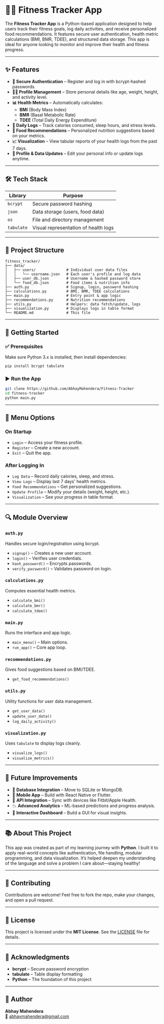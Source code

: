 
# 🏋️‍♂️ Fitness Tracker App

The **Fitness Tracker App** is a Python-based application designed to help users track their fitness goals, log daily activities, and receive personalized food recommendations. It features secure user authentication, health metric calculations (BMI, BMR, TDEE), and structured data storage. This app is ideal for anyone looking to monitor and improve their health and fitness progress.

---

## ✨ Features

- **🔐 Secure Authentication** – Register and log in with bcrypt-hashed passwords.  
- **🧑‍💻 Profile Management** – Store personal details like age, weight, height, and activity level.  
- **📊 Health Metrics** – Automatically calculates:
  - **BMI** (Body Mass Index)
  - **BMR** (Basal Metabolic Rate)
  - **TDEE** (Total Daily Energy Expenditure)
- **📅 Daily Logs** – Track calories consumed, sleep hours, and stress levels.
- **🥗 Food Recommendations** – Personalized nutrition suggestions based on your metrics.
- **📈 Visualization** – View tabular reports of your health logs from the past 7 days.
- **🔄 Profile & Data Updates** – Edit your personal info or update logs anytime.

---

## 🛠 Tech Stack

| Library     | Purpose                                      |
|-------------|----------------------------------------------|
| `bcrypt`    | Secure password hashing                      |
| `json`      | Data storage (users, food data)              |
| `os`        | File and directory management                |
| `tabulate`  | Visual representation of health logs         |

---

## 📁 Project Structure

```
fitness_tracker/
├── data/
│   ├── users/              # Individual user data files
│   │   └── username.json   # Each user's profile and log data
│   ├── user_db.json        # Username & hashed password store
│   └── food_db.json        # Food items & nutrition info
├── auth.py                 # Signup, login, password hashing
├── calculations.py         # BMI, BMR, TDEE calculations
├── main.py                 # Entry point & app logic
├── recommendations.py      # Nutrition recommendations
├── utils.py                # Helpers: data fetch/update, logs
├── visualization.py        # Displays logs in table format
└── README.md               # This file
```

---

## 🚀 Getting Started

### ✅ Prerequisites

Make sure Python 3.x is installed, then install dependencies:

```bash
pip install bcrypt tabulate
```

### ▶️ Run the App

```bash
git clone https://github.com/AbhayMahendera/Fitness-Tracker
cd fitness-tracker
python main.py
```

---

## 🧭 Menu Options

### On Startup
- `Login` – Access your fitness profile.
- `Register` – Create a new account.
- `Exit` – Quit the app.

### After Logging In
- `Log Data` – Record daily calories, sleep, and stress.
- `View Logs` – Display last 7 days' health metrics.
- `Food Recommendations` – Get personalized suggestions.
- `Update Profile` – Modify your details (weight, height, etc.).
- `Visualization` – See your progress in table format.

---

## 🔍 Module Overview

### `auth.py`
Handles secure login/registration using bcrypt.

- `signup()` – Creates a new user account.
- `login()` – Verifies user credentials.
- `hash_password()` – Encrypts passwords.
- `verify_password()` – Validates password on login.

### `calculations.py`
Computes essential health metrics.

- `calculate_bmi()`
- `calculate_bmr()`
- `calculate_tdee()`

### `main.py`
Runs the interface and app logic.

- `main_menu()` – Main options.
- `run_app()` – Core app loop.

### `recommendations.py`
Gives food suggestions based on BMI/TDEE.

- `get_food_recommendations()`

### `utils.py`
Utility functions for user data management.

- `get_user_data()`
- `update_user_data()`
- `log_daily_activity()`

### `visualization.py`
Uses `tabulate` to display logs cleanly.

- `visualize_logs()`
- `visualize_metrics()`

---

## 📌 Future Improvements

- 🔗 **Database Integration** – Move to SQLite or MongoDB.  
- 📱 **Mobile App** – Build with React Native or Flutter.  
- 🔄 **API Integration** – Sync with devices like Fitbit/Apple Health.  
- 📉 **Advanced Analytics** – ML-based predictions and progress analysis.  
- 🧾 **Interactive Dashboard** – Build a GUI for visual insights.

---

## 📚 About This Project

This app was created as part of my learning journey with **Python**. I built it to apply real-world concepts like authentication, file handling, modular programming, and data visualization. It’s helped deepen my understanding of the language and solve a problem I care about—staying healthy!

---

## 🤝 Contributing

Contributions are welcome! Feel free to fork the repo, make your changes, and open a pull request.

---

## 📝 License

This project is licensed under the **MIT License**. See the [LICENSE](LICENSE) file for details.

---

## 🙏 Acknowledgments

- **bcrypt** – Secure password encryption  
- **tabulate** – Table display formatting  
- **Python** – The foundation of this project  

---

## 👤 Author

**Abhay Mahendera**  
📧 [abhaymahendera@gmail.com](mailto:abhaymahendera@gmail.com)
